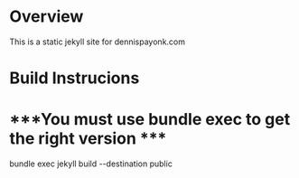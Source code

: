 # Overview

This is a static jekyll site for dennispayonk.com

# Build Instrucions


# ***You must use bundle exec to get the right version ***

bundle exec jekyll build --destination public